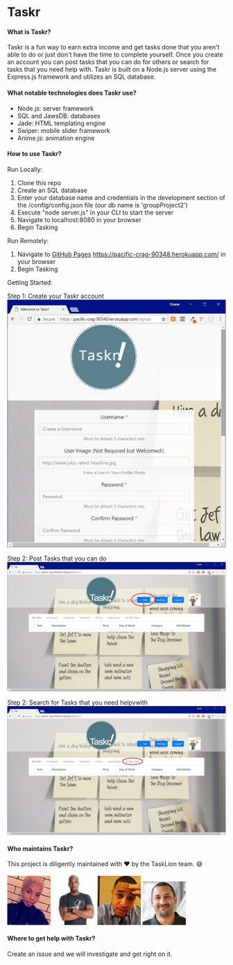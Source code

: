 # Taskr

#### What is Taskr?
Taskr is a fun way to earn extra income and get tasks done that you aren't able to do or just don't have the time to complete yourself. Once you create an account you can post tasks that you can do for others or search for tasks that you need help with. Taskr is built on a Node.js server using the Express.js framework and utilizes an SQL database.

#### What notable technologies does Taskr use?
- Node.js: server framework
- SQL and JawsDB: databases
- Jade: HTML templating engine
- Swiper: mobile slider framework
- Anime.js: animation engine

#### How to use Taskr?
Run Locally:
1. Clone this repo
1. Create an SQL database
1. Enter your database name and credentials in the development section of the /config/config.json file (our db name is 'groupProject2')
1. Execute "node server.js" in your CLI to start the server
1. Navigate to localhost:8080 in your browser
1. Begin Tasking

Run Remotely:
1. Navigate to [GitHub Pages](https://pages.github.com/) https://pacific-crag-90348.herokuapp.com/ in your browser
1. Begin Tasking

Getting Started:

Step 1: Create your Taskr account
<img src="/public/images/readme/signup.jpg" width="600">

Step 2: Post Tasks that you can do
![CreateTask](/public/images/readme/create.jpg)

Step 2: Search for Tasks that you need helpvwith
![CreateTask](/public/images/readme/search.jpg)

#### Who maintains Taskr?
This project is diligently maintained with :heart: by the TaskLion team. :sweat_smile:

<img src="/public/images/readme/keka.jpg" width="100"> <img src="/public/images/readme/gabe.jpg" width="100"> <img src="/public/images/readme/antoine.jpg" width="100"> <img src="/public/images/readme/duane.jpg" width="100">


#### Where to get help with Taskr?
Create an issue and we will investigate and get right on it.
